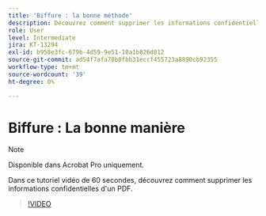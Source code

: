 ```yaml
---
title: 'Biffure : la bonne méthode'
description: Découvrez comment supprimer les informations confidentielles d’un PDF
role: User
level: Intermediate
jira: KT-13294
exl-id: b958e3fc-679b-4d59-9e51-10a1b826d812
source-git-commit: ad54f7afa78b0fbb31eccf455723a8890cb92355
workflow-type: tm+mt
source-wordcount: '39'
ht-degree: 0%

---
```


# Biffure : La bonne manière

>[!NOTE]
>
>Disponible dans Acrobat Pro uniquement.

Dans ce tutoriel vidéo de 60 secondes, découvrez comment supprimer les informations confidentielles d&#39;un PDF.

>[!VIDEO](https://video.tv.adobe.com/v/3411377?quality=12&learn=on&hidetitle=true)
